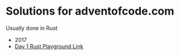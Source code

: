 # Solutions for adventofcode.com

Usually done in Rust

 - 2017
  - [Day 1 Rust Playground Link](https://play.rust-lang.org/?gist=a674a2951d9c8d1b306c15cb5d098d7f&version=stable)